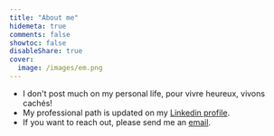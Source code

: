 ```yaml
---
title: "About me"
hidemeta: true
comments: false
showtoc: false
disableShare: true
cover:
  image: /images/em.png
---
```


- I don't post much on my personal life, pour vivre heureux, vivons cachés!
- My professional path is updated on my [Linkedin profile](https://www.linkedin.com/in/emilienmacchi).
- If you want to reach out, please send me an [email](mailto:emacchi@pm.me).
